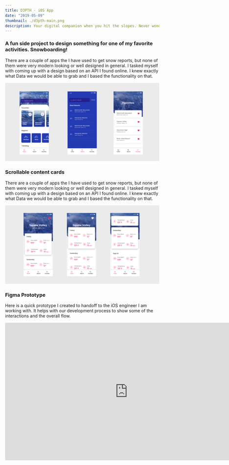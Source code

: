 ```yaml
---
title: D3PTH - iOS App
date: "2019-05-09"
thumbnail: ./d3pth-main.png
description: Your digital companion when you hit the slopes. Never wonder when the powder will hit again. D3pth delivers up the minute snow reports.
---
```


### A fun side project to design something for one of my favorite activities. Snowboarding!

There are a couple of apps the I have used to get snow reports, but none of them were very modern looking or well designed in general. I tasked myself with coming up with a design based on an API I found online. I knew exactly what Data we would be able to grab and I based the functionality on that.



<div class="kg-card kg-image-card kg-width-full">

![Darkness](./scrollable.png)
</div>

### Scrollable content cards

There are a couple of apps the I have used to get snow reports, but none of them were very modern looking or well designed in general. I tasked myself with coming up with a design based on an API I found online. I knew exactly what Data we would be able to grab and I based the functionality on that.

<div class="kg-card kg-image-card kg-width-full">


![Darkness](./scroll.png)

</div>

### Figma Prototype

Here is a quick prototype I created to handoff to the iOS engineer I am working with. It helps with our development process to show some of the interactions and the overall flow.

<div class="kg-card kg-image-card kg-width-full">

<iframe style="border: none;" width="800" height="450" src="https://www.figma.com/embed?embed_host=share&url=https%3A%2F%2Fwww.figma.com%2Fproto%2FOYY45zTQm4uuMj8tzZBErA%2FD3PTH%3Fnode-id%3D241%253A551%26scaling%3Dscale-down" allowfullscreen></iframe>

</div>